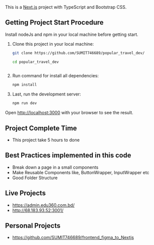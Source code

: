 This is a [Next.js](https://nextjs.org/) project with TypeScript and Bootstrap CSS.


## Getting Project Start Procedure

 Install nodeJs and npm in your local machine before getting start.

 1. Clone this project in your local machine:

    ```bash 
    git clone https://github.com/SUMIT746689/popular_travel_dev/

    cd popular_travel_dev  
  
    ```  

 3. Run command for install all dependencies:

    ```bash 
    npm install 
    ``` 

 4. Last, run the development server:

    ```bash
    npm run dev
    ```

Open [http://localhost:3000](http://localhost:3000) with your browser to see the result.

## Project Complete Time 

 - This project take 5 hours to done  

## Best Practices implemented in this code

 - Break down a page in a small components
 - Make Reusable Components like, ButtonWrapper, InputWrapper etc
 - Good Folder Structure

## Live Projects

 - https://admin.edu360.com.bd/
 - http://68.183.93.52:3001/

## Personal Projects
 - https://github.com/SUMIT746689/frontend_figma_to_Nextjs
 

